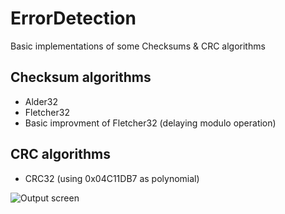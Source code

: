 # ErrorDetection
Basic implementations of some Checksums & CRC algorithms

## Checksum algorithms
* Alder32
* Fletcher32
* Basic improvment of Fletcher32 (delaying modulo operation)

## CRC algorithms
* CRC32 (using 0x04C11DB7 as polynomial)

![Output screen](https://i.imgur.com/2voxv0R.png)
